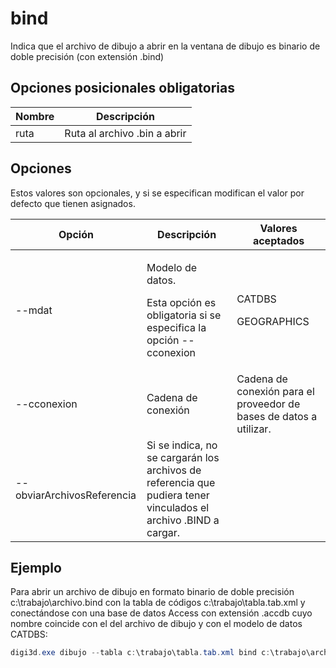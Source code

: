 # bind

Indica que el archivo de dibujo a abrir en la ventana de dibujo es binario de doble precisión (con extensión .bind)

## Opciones posicionales obligatorias

| Nombre | Descripción                  |
| ------ | ---------------------------- |
| ruta   | Ruta al archivo .bin a abrir |

## Opciones&#x20;

Estos valores son opcionales, y si se especifican modifican el valor por defecto que tienen asignados.

| Opción                     | Descripción                                                                                                     | Valores aceptados                                                  |
| -------------------------- | --------------------------------------------------------------------------------------------------------------- | ------------------------------------------------------------------ |
| --mdat                     | <p>Modelo de datos.</p><p>Esta opción es obligatoria si se especifica la opción --cconexion</p>                 | <p>CATDBS</p><p>GEOGRAPHICS</p>                                    |
| --cconexion                | Cadena de conexión                                                                                              | Cadena de conexión para el proveedor de bases de datos a utilizar. |
| --obviarArchivosReferencia | Si se indica, no se cargarán los archivos de referencia que pudiera tener vinculados el archivo .BIND a cargar. |                                                                    |

## Ejemplo

Para abrir un archivo de dibujo en formato binario de doble precisión c:\trabajo\archivo.bind con la tabla de códigos c:\trabajo\tabla.tab.xml y conectándose con una base de datos Access con extensión .accdb cuyo nombre coincide con el del archivo de dibujo y con el modelo de datos CATDBS:

```powershell
digi3d.exe dibujo --tabla c:\trabajo\tabla.tab.xml bind c:\trabajo\archivo.bind --mdat CATDBS --cconexion "Provider=Microsoft.ACE.OLEDB.16.0;Data Source=$(ArchivoDibujoConRutaSinExtension).accdb;Persist Security Info=False"
```
